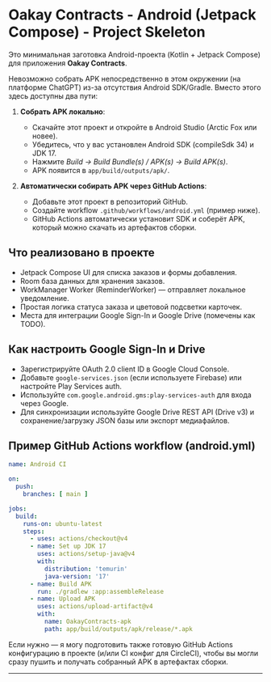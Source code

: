 # Oakay Contracts - Android (Jetpack Compose) - Project Skeleton

Это минимальная заготовка Android-проекта (Kotlin + Jetpack Compose) для приложения **Oakay Contracts**.

Невозможно собрать APK непосредственно в этом окружении (на платформе ChatGPT) из-за отсутствия Android SDK/Gradle. Вместо этого здесь доступны два пути:

1. **Собрать APK локально**:
   - Скачайте этот проект и откройте в Android Studio (Arctic Fox или новее).
   - Убедитесь, что у вас установлен Android SDK (compileSdk 34) и JDK 17.
   - Нажмите *Build -> Build Bundle(s) / APK(s) -> Build APK(s)*.
   - APK появится в `app/build/outputs/apk/`.

2. **Автоматически собирать APK через GitHub Actions**:
   - Добавьте этот проект в репозиторий GitHub.
   - Создайте workflow `.github/workflows/android.yml` (пример ниже).
   - GitHub Actions автоматически установит SDK и соберёт APK, который можно скачать из артефактов сборки.

## Что реализовано в проекте
- Jetpack Compose UI для списка заказов и формы добавления.
- Room база данных для хранения заказов.
- WorkManager Worker (ReminderWorker) — отправляет локальное уведомление.
- Простая логика статуса заказа и цветовой подсветки карточек.
- Места для интеграции Google Sign-In и Google Drive (помечены как TODO).

## Как настроить Google Sign-In и Drive
- Зарегистрируйте OAuth 2.0 client ID в Google Cloud Console.
- Добавьте `google-services.json` (если используете Firebase) или настройте Play Services auth.
- Используйте `com.google.android.gms:play-services-auth` для входа через Google.
- Для синхронизации используйте Google Drive REST API (Drive v3) и сохранение/загрузку JSON базы или экспорт медиафайлов.

## Пример GitHub Actions workflow (android.yml)
```yaml
name: Android CI

on:
  push:
    branches: [ main ]

jobs:
  build:
    runs-on: ubuntu-latest
    steps:
      - uses: actions/checkout@v4
      - name: Set up JDK 17
        uses: actions/setup-java@v4
        with:
          distribution: 'temurin'
          java-version: '17'
      - name: Build APK
        run: ./gradlew :app:assembleRelease
      - name: Upload APK
        uses: actions/upload-artifact@v4
        with:
          name: OakayContracts-apk
          path: app/build/outputs/apk/release/*.apk
```

Если нужно — я могу подготовить также готовую GitHub Actions конфигурацию в проекте (и/или CI конфиг для CircleCI), чтобы вы могли сразу пушить и получать собранный APK в артефактах сборки.

---
